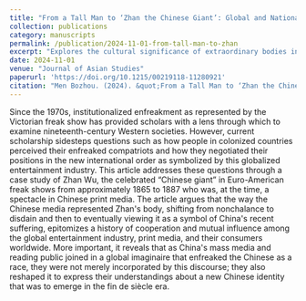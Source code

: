 ```yaml
---
title: "From a Tall Man to ‘Zhan the Chinese Giant’: Global and National Imaginaires Surrounding an Extraordinary Body in Fin-de-Siècle China"
collection: publications
category: manuscripts
permalink: /publication/2024-11-01-from-tall-man-to-zhan
excerpt: "Explores the cultural significance of extraordinary bodies in early 20th-century China."
date: 2024-11-01
venue: "Journal of Asian Studies"
paperurl: 'https://doi.org/10.1215/00219118-11280921'
citation: "Men Bozhou. (2024). &quot;From a Tall Man to ‘Zhan the Chinese Giant.’&quot; <i>Journal of Asian Studies</i> 83(4), 829-858."
---
```

Since the 1970s, institutionalized enfreakment as represented by the Victorian freak show has provided scholars with a lens through which to examine nineteenth-century Western societies. However, current scholarship sidesteps questions such as how people in colonized countries perceived their enfreaked compatriots and how they negotiated their positions in the new international order as symbolized by this globalized entertainment industry. This article addresses these questions through a case study of Zhan Wu, the celebrated “Chinese giant” in Euro-American freak shows from approximately 1865 to 1887 who was, at the time, a spectacle in Chinese print media. The article argues that the way the Chinese media represented Zhan's body, shifting from nonchalance to disdain and then to eventually viewing it as a symbol of China's recent suffering, epitomizes a history of cooperation and mutual influence among the global entertainment industry, print media, and their consumers worldwide. More important, it reveals that as China's mass media and reading public joined in a global imaginaire that enfreaked the Chinese as a race, they were not merely incorporated by this discourse; they also reshaped it to express their understandings about a new Chinese identity that was to emerge in the fin de siècle era.
